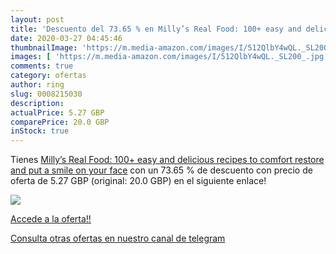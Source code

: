 ```yaml
---
layout: post
title: 'Descuento del 73.65 % en Milly’s Real Food: 100+ easy and delicio'
date: 2020-03-27 04:45:46
thumbnailImage: 'https://m.media-amazon.com/images/I/512QlbY4wQL._SL200_.jpg'
images: [ 'https://m.media-amazon.com/images/I/512QlbY4wQL._SL200_.jpg' ]
comments: true
category: ofertas
author: ring
slug: 0008215030
description:
actualPrice: 5.27 GBP
comparePrice: 20.0 GBP
inStock: true
---
```


Tienes [Milly’s Real Food: 100+ easy and delicious recipes to comfort  restore and put a smile on your face](https://www.amazon.com/dp/0008215030/?tag=redken08-20) con un 73.65 % de descuento con precio de oferta de 5.27 GBP (original: 20.0 GBP) en el siguiente enlace!

[![](https://m.media-amazon.com/images/I/512QlbY4wQL._SL200_.jpg)](https://www.amazon.com/dp/0008215030/?tag=redken08-20)

[Accede a la oferta!!](https://www.amazon.com/dp/0008215030/?tag=redken08-20)

[Consulta otras ofertas en nuestro canal de telegram](https://t.me/s/ofertas25)

